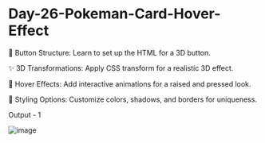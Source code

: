 # Day-26-Pokeman-Card-Hover-Effect

🔧 Button Structure: Learn to set up the HTML for a 3D button.

✨ 3D Transformations: Apply CSS transform for a realistic 3D effect.

🎨 Hover Effects: Add interactive animations for a raised and pressed look.

🌈 Styling Options: Customize colors, shadows, and borders for uniqueness.



Output - 1

![image](https://github.com/user-attachments/assets/9aa13644-605d-4dad-8fff-397fad202306)
